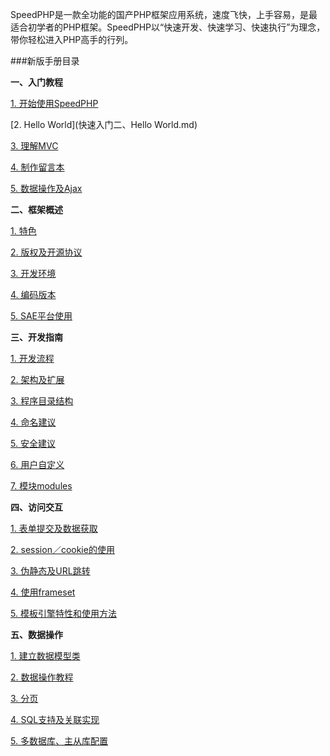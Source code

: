 SpeedPHP是一款全功能的国产PHP框架应用系统，速度飞快，上手容易，是最适合初学者的PHP框架。SpeedPHP以“快速开发、快速学习、快速执行”为理念，带你轻松进入PHP高手的行列。

###新版手册目录

**一、入门教程**

[1. 开始使用SpeedPHP](快速入门一、开始使用SpeedPHP.md)

[2. Hello World](快速入门二、Hello World.md)

[3. 理解MVC](快速入门三、理解MVC.md)

[4. 制作留言本](快速入门四、制作留言本.md)

[5. 数据操作及Ajax](快速入门五、数据操作及Ajax.md)

**二、框架概述**

[1. 特色](概述-特色.md)

[2. 版权及开源协议](概述-版权及开源协议.md)

[3. 开发环境](概述-开发环境.md)

[4. 编码版本](概述-编码版本.md)

[5. SAE平台使用](概述-SAE平台使用.md)

**三、开发指南**

[1. 开发流程](开发指南-开发流程.md)

[2. 架构及扩展](开发指南-架构及扩展.md)

[3. 程序目录结构](开发指南-程序目录结构.md)

[4. 命名建议](开发指南-命名建议.md)

[5. 安全建议](开发指南-安全建议.md)

[6. 用户自定义](开发指南-用户自定义.md)

[7. 模块modules](开发指南-模块modules.md)

**四、访问交互**

[1. 表单提交及数据获取](访问交互-表单提交及获取$_GET／$_POST的数据.md)

[2. session／cookie的使用](访问交互-session／cookie.md)

[3. 伪静态及URL跳转](访问交互-伪静态及URL跳转.md)

[4. 使用frameset](访问交互-使用frameset.md)

[5. 模板引擎特性和使用方法](访问交互-模板引擎特性和使用方法.md)

**五、数据操作**

[1. 建立数据模型类](数据操作-建立数据模型类.md)

[2. 数据操作教程](数据操作-数据操作教程.md)

[3. 分页](数据操作-分页.md)

[4. SQL支持及关联实现](数据操作-SQL支持及关联实现.md)

[5. 多数据库、主从库配置](数据操作-多数据库、主从库配置.md)